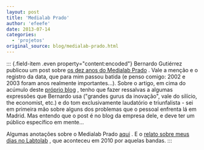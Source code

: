 ```yaml
---
layout: post
title: 'Medialab Prado'
author: 'efeefe'
date: 2013-07-14
categories:
  - 'projetos'
original_source: blog/medialab-prado.html
---
```


::: {.field-item .even property="content:encoded"}
Bernardo Gutiérrez publicou um post sobre [os dez anos do Medialab Prado](http://futuramedia.net/inovacao/medialab-prado-madri-dez-anos-de-inovacao-social) . Vale a menção e o registro da data, que para mim passou batida (e penso comigo: 2002 e 2003 foram anos realmente importantes\...). Sobre o artigo, em cima do acúmulo deste [próprio blog](http://blog.redelabs-org.github.io/) , tenho que fazer ressalvas a algumas expressões que Bernardo usa (\"grandes gurus da inovação\", vale do silício, the economist, etc.) e do tom exclusivamente laudatório e triunfalista - sei em primeira mão sobre alguns dos problemas que o pessoal enfrenta lá em Madrid. Mas entendo que o post é no blog da empresa dele, e deve ter um público específico em mente\...

Algumas anotações sobre o Medialab Prado [aqui](http://blog.redelabs-org.github.io/search/node/medialab%20prado) . E o [relato sobre meus dias no Labtolab](http://desvio.cc/blog/labtolab-dia-dia) , que aconteceu em 2010 por aquelas bandas.
:::
